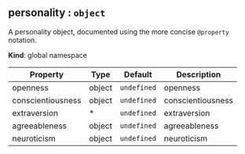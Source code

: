 <a name="personality"></a>
## personality : `object`
A personality object, documented using the more concise `@property` notation.

**Kind**: global namespace  

| Property          | Type   | Default     | Description       |
| ----------------- | ------ | ----------- | ----------------- |
| openness          | object | `undefined` | openness          |
| conscientiousness | object | `undefined` | conscientiousness |
| extraversion      | *      | `undefined` | extraversion      |
| agreeableness     | object | `undefined` | agreeableness     |
| neuroticism       | object | `undefined` | neuroticism       |


